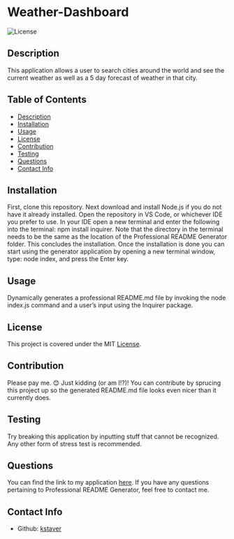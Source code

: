 # Weather-Dashboard

  ![License](https://img.shields.io/badge/License-mit-blue.svg)

  ## Description
  This application allows a user to search cities around the world and see the current weather as well as a 5 day forecast of weather in that city.

  ## Table of Contents
  - [Description](#description)
  - [Installation](#installation)
  - [Usage](#usage)
  - [License](#license)
  - [Contribution](#contribution)
  - [Testing](#test)
  - [Questions](#questions)
  - [Contact Info](#contact-info)

  ## Installation
  First, clone this repository. Next download and install Node.js if you do not have it already installed. Open the repository in VS Code, or whichever IDE you prefer to use. In your IDE open a new terminal and enter the following into the terminal: npm install inquirer. Note that the directory in the terminal needs to be the same as the location of the Professional README Generator folder. This concludes the installation. Once the installation is done you can start using the generator application by opening a new terminal window, type: node index, and press the Enter key.

  ## Usage
  Dynamically generates a professional README.md file by invoking the node index.js command and a user’s input using the Inquirer package.
  
  ## License
  This project is covered under the MIT [License](https://choosealicense.com/licenses/${license}).

  ## Contribution
  Please pay me. 😊 Just kidding (or am I!?)! You can contribute by sprucing this project up so the generated README.md file looks even nicer than it currently does.

  ## Testing
  Try breaking this application by inputting stuff that cannot be recognized. Any other form of stress test is recommended.

  ## Questions
  You can find the link to my application [here](https://github.com/kstaver/Professional-README-Generator).
  If you have any questions pertaining to Professional README Generator, feel free to contact me.
  
  ## Contact Info
  - Github: [kstaver](https://github.com/kstaver)
